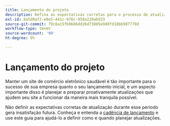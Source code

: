 ```yaml
---
title: Lançamento do projeto
description: Defina as expectativas corretas para o processo de atualização com as partes interessadas do projeto do Adobe Commerce.
exl-id: 8a5d9af2-e0e5-441c-976c-958a229ab933
source-git-commit: 79c8a15fb9686dd26d73805e9d0fd18bb987770d
workflow-type: tm+mt
source-wordcount: '99'
ht-degree: 0%

---
```


# Lançamento do projeto

Manter um site de comércio eletrônico saudável é tão importante para o sucesso de sua empresa quanto o seu lançamento inicial, e um aspecto importante disso é planejar e preparar proativamente atualizações que ajudem seu site a funcionar da maneira mais tranquila possível.

Não definir as expectativas corretas de atualização durante esse período gera insatisfação futura. Conheça e entenda a [cadência de lançamento](https://experienceleague.adobe.com/en/docs/commerce-operations/release/planning/schedule) e use este guia para ajudá-lo a definir como e quando planejar atualizações.
